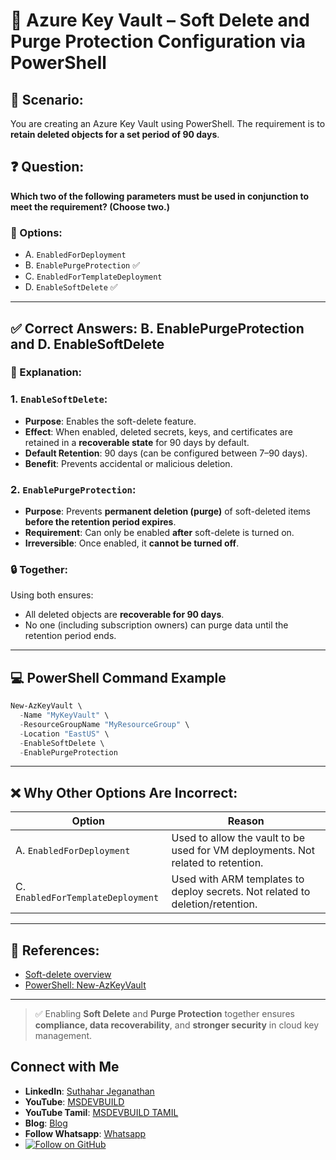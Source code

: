 # 📘 Azure Key Vault – Soft Delete and Purge Protection Configuration via PowerShell

## 🧩 Scenario:

You are creating an Azure Key Vault using PowerShell. The requirement is to **retain deleted objects for a set period of 90 days**.

## ❓ Question:

**Which two of the following parameters must be used in conjunction to meet the requirement? (Choose two.)**

### 🔘 Options:

* A. `EnabledForDeployment`
* B. `EnablePurgeProtection` ✅
* C. `EnabledForTemplateDeployment`
* D. `EnableSoftDelete` ✅

---

## ✅ Correct Answers: **B. EnablePurgeProtection and D. EnableSoftDelete**

### 🔹 Explanation:

### 1. `EnableSoftDelete`:

* **Purpose**: Enables the soft-delete feature.
* **Effect**: When enabled, deleted secrets, keys, and certificates are retained in a **recoverable state** for 90 days by default.
* **Default Retention**: 90 days (can be configured between 7–90 days).
* **Benefit**: Prevents accidental or malicious deletion.

### 2. `EnablePurgeProtection`:

* **Purpose**: Prevents **permanent deletion (purge)** of soft-deleted items **before the retention period expires**.
* **Requirement**: Can only be enabled **after** soft-delete is turned on.
* **Irreversible**: Once enabled, it **cannot be turned off**.

### 🔒 Together:

Using both ensures:

* All deleted objects are **recoverable for 90 days**.
* No one (including subscription owners) can purge data until the retention period ends.

---

## 💻 PowerShell Command Example

```powershell
New-AzKeyVault \
  -Name "MyKeyVault" \
  -ResourceGroupName "MyResourceGroup" \
  -Location "EastUS" \
  -EnableSoftDelete \
  -EnablePurgeProtection
```

---

## ❌ Why Other Options Are Incorrect:

| Option                            | Reason                                                                           |
| --------------------------------- | -------------------------------------------------------------------------------- |
| A. `EnabledForDeployment`         | Used to allow the vault to be used for VM deployments. Not related to retention. |
| C. `EnabledForTemplateDeployment` | Used with ARM templates to deploy secrets. Not related to deletion/retention.    |

---

## 📘 References:

* [Soft-delete overview](https://learn.microsoft.com/en-us/azure/key-vault/general/soft-delete-overview)
* [PowerShell: New-AzKeyVault](https://learn.microsoft.com/en-us/powershell/module/az.keyvault/new-azkeyvault)

---

> ✅ Enabling **Soft Delete** and **Purge Protection** together ensures **compliance, data recoverability**, and **stronger security** in cloud key management.
 ## Connect with Me
- **LinkedIn**: [Suthahar Jeganathan](https://www.linkedin.com/in/jssuthahar/)
- **YouTube**: [MSDEVBUILD](https://www.youtube.com/@MSDEVBUILD)
- **YouTube Tamil**: [MSDEVBUILD TAMIL](https://www.youtube.com/@MSDEVBUILDTamil)
- **Blog**: [Blog](https://www.msdevbuild.com/)
- **Follow Whatsapp**: [Whatsapp](https://www.whatsapp.com/channel/0029Va5j2rHEFeXcTlUhQB0J)
- [![Follow on GitHub](https://img.shields.io/github/followers/jssuthahar?label=Follow&style=social)](https://github.com/jssuthahar)


